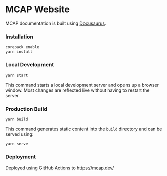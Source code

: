 # MCAP Website

MCAP documentation is built using [Docusaurus](https://docusaurus.io/).

### Installation

```sh
corepack enable
yarn install
```

### Local Development

```sh
yarn start
```

This command starts a local development server and opens up a browser window. Most changes are reflected live without having to restart the server.

### Production Build

```sh
yarn build
```

This command generates static content into the `build` directory and can be served using:

```sh
yarn serve
```

### Deployment

Deployed using GitHub Actions to https://mcap.dev/
